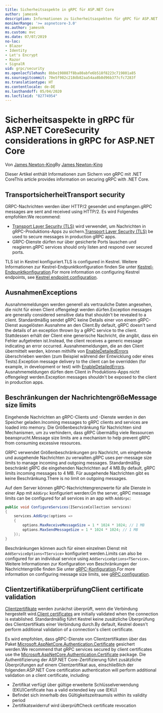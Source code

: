 ```yaml
---
title: Sicherheitsaspekte in gRPC für ASP.NET Core
author: jamesnk
description: Informationen zu Sicherheitsaspekten für gRPC für ASP.NET Core
monikerRange: '>= aspnetcore-3.0'
ms.author: jamesnk
ms.custom: mvc
ms.date: 07/07/2019
no-loc:
- Blazor
- Identity
- Let's Encrypt
- Razor
- SignalR
uid: grpc/security
ms.openlocfilehash: 8bbe198087f8ba80abfe6b518f8223c719801a85
ms.sourcegitcommit: 70e5f982c218db82aa54aa8b8d96b377cfc7283f
ms.translationtype: HT
ms.contentlocale: de-DE
ms.lasthandoff: 05/04/2020
ms.locfileid: "82774954"
---
```

# <a name="security-considerations-in-grpc-for-aspnet-core"></a><span data-ttu-id="c4525-103">Sicherheitsaspekte in gRPC für ASP.NET Core</span><span class="sxs-lookup"><span data-stu-id="c4525-103">Security considerations in gRPC for ASP.NET Core</span></span>

<span data-ttu-id="c4525-104">Von [James Newton-King](https://twitter.com/jamesnk)</span><span class="sxs-lookup"><span data-stu-id="c4525-104">By [James Newton-King](https://twitter.com/jamesnk)</span></span>

<span data-ttu-id="c4525-105">Dieser Artikel enthält Informationen zum Sichern von gRPC mit .NET Core</span><span class="sxs-lookup"><span data-stu-id="c4525-105">This article provides information on securing gRPC with .NET Core.</span></span>

## <a name="transport-security"></a><span data-ttu-id="c4525-106">Transportsicherheit</span><span class="sxs-lookup"><span data-stu-id="c4525-106">Transport security</span></span>

<span data-ttu-id="c4525-107">GRPC-Nachrichten werden über HTTP/2 gesendet und empfangen.</span><span class="sxs-lookup"><span data-stu-id="c4525-107">gRPC messages are sent and received using HTTP/2.</span></span> <span data-ttu-id="c4525-108">Es wird Folgendes empfohlen:</span><span class="sxs-lookup"><span data-stu-id="c4525-108">We recommend:</span></span>

* <span data-ttu-id="c4525-109">[Transport Layer Security (TLS)](https://tools.ietf.org/html/rfc5246) wird verwendet, um Nachrichten in gRPC-Produktions-Apps zu sichern.</span><span class="sxs-lookup"><span data-stu-id="c4525-109">[Transport Layer Security (TLS)](https://tools.ietf.org/html/rfc5246) be used to secure messages in production gRPC apps.</span></span>
* <span data-ttu-id="c4525-110">GRPC-Dienste dürfen nur über gesicherte Ports lauschen und reagieren.</span><span class="sxs-lookup"><span data-stu-id="c4525-110">gRPC services should only listen and respond over secured ports.</span></span>

<span data-ttu-id="c4525-111">TLS ist in Kestrel konfiguriert.</span><span class="sxs-lookup"><span data-stu-id="c4525-111">TLS is configured in Kestrel.</span></span> <span data-ttu-id="c4525-112">Weitere Informationen zur Kestrel-Endpunktkonfiguration finden Sie unter [Kestrel-Endpunktkonfiguration](xref:fundamentals/servers/kestrel#endpoint-configuration).</span><span class="sxs-lookup"><span data-stu-id="c4525-112">For more information on configuring Kestrel endpoints, see [Kestrel endpoint configuration](xref:fundamentals/servers/kestrel#endpoint-configuration).</span></span>

## <a name="exceptions"></a><span data-ttu-id="c4525-113">Ausnahmen</span><span class="sxs-lookup"><span data-stu-id="c4525-113">Exceptions</span></span>

<span data-ttu-id="c4525-114">Ausnahmemeldungen werden generell als vertrauliche Daten angesehen, die nicht für einen Client offengelegt werden dürfen.</span><span class="sxs-lookup"><span data-stu-id="c4525-114">Exception messages are generally considered sensitive data that shouldn't be revealed to a client.</span></span> <span data-ttu-id="c4525-115">Standardmäßig sendet gRPC keine Details einer von einem gRPC-Dienst ausgelösten Ausnahme an den Client.</span><span class="sxs-lookup"><span data-stu-id="c4525-115">By default, gRPC doesn't send the details of an exception thrown by a gRPC service to the client.</span></span> <span data-ttu-id="c4525-116">Stattdessen erhält der Client eine generische Nachricht, die angibt, dass ein Fehler aufgetreten ist.</span><span class="sxs-lookup"><span data-stu-id="c4525-116">Instead, the client receives a generic message indicating an error occurred.</span></span> <span data-ttu-id="c4525-117">Ausnahmemeldungen, die an den Client übermittelt werden, können mithilfe von [EnableDetailedErrors](xref:grpc/configuration#configure-services-options) überschrieben werden (zum Beispiel während der Entwicklung oder eines Tests).</span><span class="sxs-lookup"><span data-stu-id="c4525-117">Exception message delivery to the client can be overridden (for example, in development or test) with [EnableDetailedErrors](xref:grpc/configuration#configure-services-options).</span></span> <span data-ttu-id="c4525-118">Ausnahmemeldungen dürfen dem Client in Produktions-Apps nicht offengelegt werden.</span><span class="sxs-lookup"><span data-stu-id="c4525-118">Exception messages shouldn't be exposed to the client in production apps.</span></span>

## <a name="message-size-limits"></a><span data-ttu-id="c4525-119">Beschränkungen der Nachrichtengröße</span><span class="sxs-lookup"><span data-stu-id="c4525-119">Message size limits</span></span>

<span data-ttu-id="c4525-120">Eingehende Nachrichten an gRPC-Clients und -Dienste werden in den Speicher geladen.</span><span class="sxs-lookup"><span data-stu-id="c4525-120">Incoming messages to gRPC clients and services are loaded into memory.</span></span> <span data-ttu-id="c4525-121">Die Größenbeschränkung für Nachrichten sind Mechanismen, um zu verhindern, dass gRPC übermäßig viele Ressourcen beansprucht.</span><span class="sxs-lookup"><span data-stu-id="c4525-121">Message size limits are a mechanism to help prevent gRPC from consuming excessive resources.</span></span>

<span data-ttu-id="c4525-122">GRPC verwendet Größenbeschränkungen pro Nachricht, um eingehende und ausgehende Nachrichten zu verwalten.</span><span class="sxs-lookup"><span data-stu-id="c4525-122">gRPC uses per-message size limits to manage incoming and outgoing messages.</span></span> <span data-ttu-id="c4525-123">Standardmäßig beschränkt gRPC die eingehenden Nachrichten auf 4 MB.</span><span class="sxs-lookup"><span data-stu-id="c4525-123">By default, gRPC limits incoming messages to 4 MB.</span></span> <span data-ttu-id="c4525-124">Für ausgehende Nachrichten gibt es keine Beschränkung.</span><span class="sxs-lookup"><span data-stu-id="c4525-124">There is no limit on outgoing messages.</span></span>

<span data-ttu-id="c4525-125">Auf dem Server können gRPC-Nachrichtengrenzwerte für alle Dienste in einer App mit `AddGrpc` konfiguriert werden:</span><span class="sxs-lookup"><span data-stu-id="c4525-125">On the server, gRPC message limits can be configured for all services in an app with `AddGrpc`:</span></span>

```csharp
public void ConfigureServices(IServiceCollection services)
{
    services.AddGrpc(options =>
    {
        options.MaxReceiveMessageSize = 1 * 1024 * 1024; // 1 MB
        options.MaxSendMessageSize = 1 * 1024 * 1024; // 1 MB
    });
}
```

<span data-ttu-id="c4525-126">Beschränkungen können auch für einen einzelnen Dienst mit `AddServiceOptions<TService>` konfiguriert werden.</span><span class="sxs-lookup"><span data-stu-id="c4525-126">Limits can also be configured for an individual service using `AddServiceOptions<TService>`.</span></span> <span data-ttu-id="c4525-127">Weitere Informationen zur Konfiguration von Beschränkungen der Nachrichtengröße finden Sie unter [gRPC-Konfiguration](xref:grpc/configuration).</span><span class="sxs-lookup"><span data-stu-id="c4525-127">For more information on configuring message size limits, see [gRPC configuration](xref:grpc/configuration).</span></span>

## <a name="client-certificate-validation"></a><span data-ttu-id="c4525-128">Clientzertifikatüberprüfung</span><span class="sxs-lookup"><span data-stu-id="c4525-128">Client certificate validation</span></span>

<span data-ttu-id="c4525-129">[Clientzertifikate](https://tools.ietf.org/html/rfc5246#section-7.4.4) werden zunächst überprüft, wenn die Verbindung hergestellt wird.</span><span class="sxs-lookup"><span data-stu-id="c4525-129">[Client certificates](https://tools.ietf.org/html/rfc5246#section-7.4.4) are initially validated when the connection is established.</span></span> <span data-ttu-id="c4525-130">Standardmäßig führt Kestrel keine zusätzliche Überprüfung des Clientzertifikats einer Verbindung durch.</span><span class="sxs-lookup"><span data-stu-id="c4525-130">By default, Kestrel doesn't perform additional validation of a connection's client certificate.</span></span>

<span data-ttu-id="c4525-131">Es wird empfohlen, dass gRPC-Dienste von Clientzertifikaten über das Paket [Microsoft.AspNetCore.Authentication.Certificate](xref:security/authentication/certauth) gesichert werden.</span><span class="sxs-lookup"><span data-stu-id="c4525-131">We recommend that gRPC services secured by client certificates use the [Microsoft.AspNetCore.Authentication.Certificate](xref:security/authentication/certauth) package.</span></span> <span data-ttu-id="c4525-132">Die Authentifizierung der ASP.NET Core-Zertifizierung führt zusätzliche Überprüfungen auf einem Clientzertifikat aus, einschließlich der folgenden:</span><span class="sxs-lookup"><span data-stu-id="c4525-132">ASP.NET Core certification authentication will perform additional validation on a client certificate, including:</span></span>

* <span data-ttu-id="c4525-133">Zertifikat verfügt über gültige erweiterte Schlüsselverwendung (EKU)</span><span class="sxs-lookup"><span data-stu-id="c4525-133">Certificate has a valid extended key use (EKU)</span></span>
* <span data-ttu-id="c4525-134">Befindet sich innerhalb des Gültigkeitszeitraums</span><span class="sxs-lookup"><span data-stu-id="c4525-134">Is within its validity period</span></span>
* <span data-ttu-id="c4525-135">Zertifikatswiderruf wird überprüft</span><span class="sxs-lookup"><span data-stu-id="c4525-135">Check certificate revocation</span></span>
